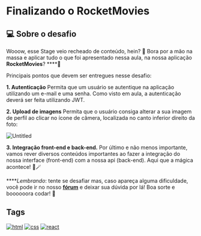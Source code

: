 # Finalizando o RocketMovies

## 💻 Sobre o desafio
Wooow, esse Stage veio recheado de conteúdo, hein? 👀
Bora por a mão na massa e aplicar tudo o que foi apresentado nessa aula, na nossa aplicação **RocketMovies**? ****🚀

Principais pontos que devem ser entregues nesse desafio:

 **1. Autenticação**
Permita que um usuário se autentique na aplicação utilizando um e-mail e uma senha.
Como visto em aula, a autenticação deverá ser feita utilizando JWT.

**2. Upload de imagens**
Permita que o usuário consiga alterar a sua imagem de perfil ao clicar no ícone de câmera, localizada no canto inferior direito da foto:

![Untitled](https://s3-us-west-2.amazonaws.com/secure.notion-static.com/84cb32f8-2a5e-4feb-898f-42ab22e0b743/Untitled.png)

**3. Integração front-end e back-end.**
Por último e não menos importante, vamos rever diversos conteúdos importantes ao fazer a integração do nossa interface (front-end) com a nossa api (back-end).
Aqui que a mágica acontece! 💜🪄

*****Lembrando*: tente se desafiar mas, caso apareça alguma dificuldade, você pode ir no nosso **[fórum](https://app.rocketseat.com.br/h/forum/explorer)** e deixar sua dúvida por lá!
Boa sorte e boooooora codar! **🚀**
## Tags
[![html](https://camo.githubusercontent.com/fb8d8c63bd6142333a82e82c2e255f2cbdeb008bf56c96464ded3c032c0032a6/68747470733a2f2f696d672e736869656c64732e696f2f62616467652f48746d6c352d3035313232413f7374796c653d666c6174266c6f676f3d68746d6c35)](https://developer.mozilla.org/en-US/docs/Web/HTML)
[![css](https://camo.githubusercontent.com/12031019e79c64fd983746f4cd893a528603b8b76e226fcaf970e6761c970a3e/68747470733a2f2f696d672e736869656c64732e696f2f62616467652f437373332d3035313232413f7374796c653d666c6174266c6f676f3d63737333)](https://developer.mozilla.org/en-US/docs/Web/CSS)
[![react](https://camo.githubusercontent.com/8779498cc3e7e098aa109602367fb5e15f5707987c51614dfe6dc9bbc4263676/68747470733a2f2f696d672e736869656c64732e696f2f62616467652f52656163742d3035313232413f7374796c653d666c6174266c6f676f3d7265616374)](https://developer.mozilla.org/en-US/docs/Learn/Tools_and_testing/Client-side_JavaScript_frameworks/React_getting_started)